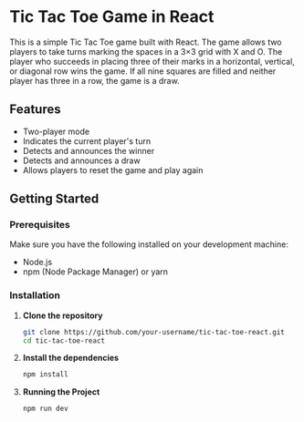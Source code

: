 # Tic Tac Toe Game in React

This is a simple Tic Tac Toe game built with React. The game allows two players to take turns marking the spaces in a 3×3 grid with X and O. The player who succeeds in placing three of their marks in a horizontal, vertical, or diagonal row wins the game. If all nine squares are filled and neither player has three in a row, the game is a draw.

## Features

- Two-player mode
- Indicates the current player's turn
- Detects and announces the winner
- Detects and announces a draw
- Allows players to reset the game and play again


## Getting Started

### Prerequisites

Make sure you have the following installed on your development machine:

- Node.js
- npm (Node Package Manager) or yarn

### Installation

1. **Clone the repository**

   ```bash
   git clone https://github.com/your-username/tic-tac-toe-react.git
   cd tic-tac-toe-react

2. **Install the dependencies**

   ```bash
   npm install

3. **Running the Project**

   ```bash
   npm run dev